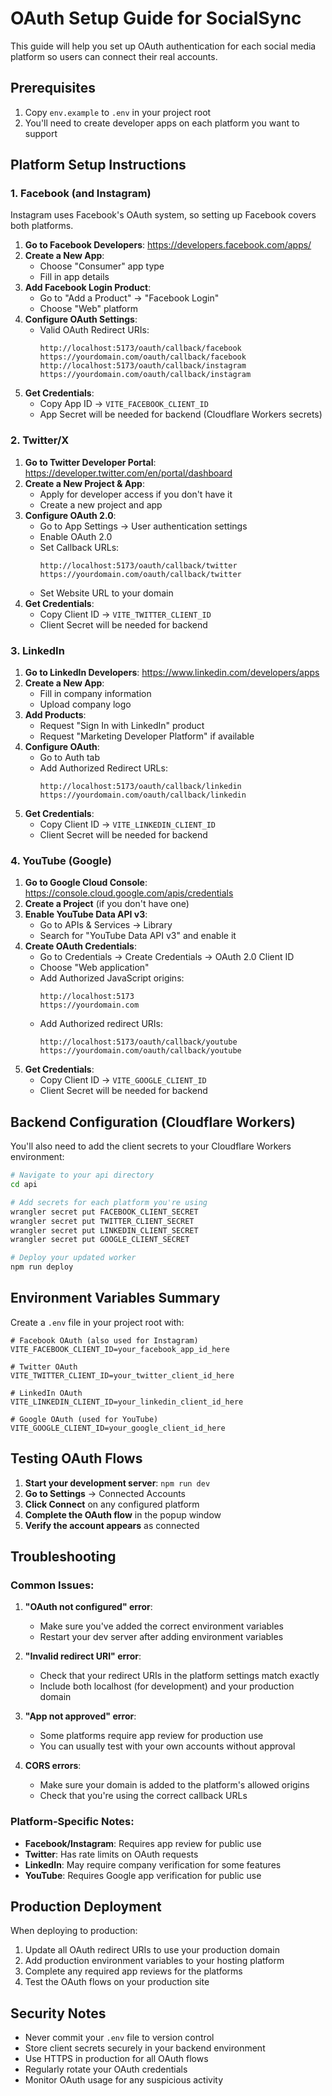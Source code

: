 # OAuth Setup Guide for SocialSync

This guide will help you set up OAuth authentication for each social media platform so users can connect their real accounts.

## Prerequisites

1. Copy `env.example` to `.env` in your project root
2. You'll need to create developer apps on each platform you want to support

## Platform Setup Instructions

### 1. Facebook (and Instagram)

Instagram uses Facebook's OAuth system, so setting up Facebook covers both platforms.

1. **Go to Facebook Developers**: https://developers.facebook.com/apps/
2. **Create a New App**:
   - Choose "Consumer" app type
   - Fill in app details
3. **Add Facebook Login Product**:
   - Go to "Add a Product" → "Facebook Login"
   - Choose "Web" platform
4. **Configure OAuth Settings**:
   - Valid OAuth Redirect URIs:
     ```
     http://localhost:5173/oauth/callback/facebook
     https://yourdomain.com/oauth/callback/facebook
     http://localhost:5173/oauth/callback/instagram
     https://yourdomain.com/oauth/callback/instagram
     ```
5. **Get Credentials**:
   - Copy App ID → `VITE_FACEBOOK_CLIENT_ID`
   - App Secret will be needed for backend (Cloudflare Workers secrets)

### 2. Twitter/X

1. **Go to Twitter Developer Portal**: https://developer.twitter.com/en/portal/dashboard
2. **Create a New Project & App**:
   - Apply for developer access if you don't have it
   - Create a new project and app
3. **Configure OAuth 2.0**:
   - Go to App Settings → User authentication settings
   - Enable OAuth 2.0
   - Set Callback URLs:
     ```
     http://localhost:5173/oauth/callback/twitter
     https://yourdomain.com/oauth/callback/twitter
     ```
   - Set Website URL to your domain
4. **Get Credentials**:
   - Copy Client ID → `VITE_TWITTER_CLIENT_ID`
   - Client Secret will be needed for backend

### 3. LinkedIn

1. **Go to LinkedIn Developers**: https://www.linkedin.com/developers/apps
2. **Create a New App**:
   - Fill in company information
   - Upload company logo
3. **Add Products**:
   - Request "Sign In with LinkedIn" product
   - Request "Marketing Developer Platform" if available
4. **Configure OAuth**:
   - Go to Auth tab
   - Add Authorized Redirect URLs:
     ```
     http://localhost:5173/oauth/callback/linkedin
     https://yourdomain.com/oauth/callback/linkedin
     ```
5. **Get Credentials**:
   - Copy Client ID → `VITE_LINKEDIN_CLIENT_ID`
   - Client Secret will be needed for backend

### 4. YouTube (Google)

1. **Go to Google Cloud Console**: https://console.cloud.google.com/apis/credentials
2. **Create a Project** (if you don't have one)
3. **Enable YouTube Data API v3**:
   - Go to APIs & Services → Library
   - Search for "YouTube Data API v3" and enable it
4. **Create OAuth Credentials**:
   - Go to Credentials → Create Credentials → OAuth 2.0 Client ID
   - Choose "Web application"
   - Add Authorized JavaScript origins:
     ```
     http://localhost:5173
     https://yourdomain.com
     ```
   - Add Authorized redirect URIs:
     ```
     http://localhost:5173/oauth/callback/youtube
     https://yourdomain.com/oauth/callback/youtube
     ```
5. **Get Credentials**:
   - Copy Client ID → `VITE_GOOGLE_CLIENT_ID`
   - Client Secret will be needed for backend

## Backend Configuration (Cloudflare Workers)

You'll also need to add the client secrets to your Cloudflare Workers environment:

```bash
# Navigate to your api directory
cd api

# Add secrets for each platform you're using
wrangler secret put FACEBOOK_CLIENT_SECRET
wrangler secret put TWITTER_CLIENT_SECRET  
wrangler secret put LINKEDIN_CLIENT_SECRET
wrangler secret put GOOGLE_CLIENT_SECRET

# Deploy your updated worker
npm run deploy
```

## Environment Variables Summary

Create a `.env` file in your project root with:

```env
# Facebook OAuth (also used for Instagram)
VITE_FACEBOOK_CLIENT_ID=your_facebook_app_id_here

# Twitter OAuth
VITE_TWITTER_CLIENT_ID=your_twitter_client_id_here

# LinkedIn OAuth
VITE_LINKEDIN_CLIENT_ID=your_linkedin_client_id_here

# Google OAuth (used for YouTube)
VITE_GOOGLE_CLIENT_ID=your_google_client_id_here
```

## Testing OAuth Flows

1. **Start your development server**: `npm run dev`
2. **Go to Settings** → Connected Accounts
3. **Click Connect** on any configured platform
4. **Complete the OAuth flow** in the popup window
5. **Verify the account appears** as connected

## Troubleshooting

### Common Issues:

1. **"OAuth not configured" error**:
   - Make sure you've added the correct environment variables
   - Restart your dev server after adding environment variables

2. **"Invalid redirect URI" error**:
   - Check that your redirect URIs in the platform settings match exactly
   - Include both localhost (for development) and your production domain

3. **"App not approved" error**:
   - Some platforms require app review for production use
   - You can usually test with your own accounts without approval

4. **CORS errors**:
   - Make sure your domain is added to the platform's allowed origins
   - Check that you're using the correct callback URLs

### Platform-Specific Notes:

- **Facebook/Instagram**: Requires app review for public use
- **Twitter**: Has rate limits on OAuth requests
- **LinkedIn**: May require company verification for some features
- **YouTube**: Requires Google app verification for public use

## Production Deployment

When deploying to production:

1. Update all OAuth redirect URIs to use your production domain
2. Add production environment variables to your hosting platform
3. Complete any required app reviews for the platforms
4. Test the OAuth flows on your production site

## Security Notes

- Never commit your `.env` file to version control
- Store client secrets securely in your backend environment
- Use HTTPS in production for all OAuth flows
- Regularly rotate your OAuth credentials
- Monitor OAuth usage for any suspicious activity 